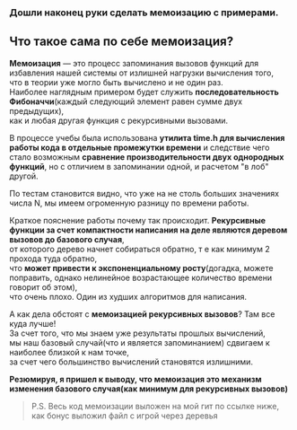### Дошли наконец руки сделать мемоизацию с примерами.

## Что такое сама по себе мемоизация? 
**Mемоизация** — это процесс запоминания вызовов функций для избавления нашей системы от излишней нагрузки вычисления того, <br>
что в теории уже могло быть вычислено и не один раз. <br>
Наиболее наглядным примером будет служить **последовательность Фибоначчи**(каждый следующий элемент равен сумме двух предыдущих),<br>
как и любая другая функция с рекурсивными вызовами.

В процессе учебы была использована **утилита time.h для вычисления работы кода в отдельные промежутки времени** и следствие чего<br>
стало возможным **сравнение производительности двух однородных функций**, но с отличием в запоминании одной, и расчетом "в лоб" другой.

По тестам становится видно, что уже на не столь больших значениях числа N, мы имеем огроменную разницу по времени работы. 

Краткое пояснение работы почему так происходит. 
**Рекурсивные функции за счет компактности написания на деле являются деревом вызовов до базового случая**, <br>
от которого дерево начнет собираться обратно, т е как минимум 2 прохода туда обратно,<br>
 что **может привести к экспоненциальному росту**(догадка, можете поправить, однако нелинейное возрастающее количество времени говорит об этом),<br>
 что очень плохо. Один из худших алгоритмов для написания. 

А как дела обстоят с **мемоизацией рекурсивных вызовов**? Там все куда лучше! <br>
За счет того, что мы знаем уже результаты прошлых вычислений,<br>
 мы наш базовый случай(что и является запоминанием) сдвигаем к наиболее близкой к нам точке, <br>
за счет чего большинство вычислений становятся излишними.<br>

**Резюмируя, я пришел к выводу, что мемоизация это механизм изменения базового случая(как минимум для рекурсивных вызовов)**

> P.S. Весь код мемоизации выложен на мой гит по ссылке ниже, как бонус выложил файл с игрой через деревья
